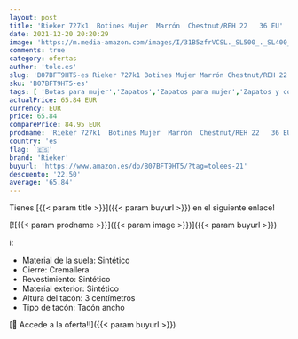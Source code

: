 ```yaml
---
layout: post
title: 'Rieker 727k1  Botines Mujer  Marrón  Chestnut/REH 22   36 EU'
date: 2021-12-20 20:20:29
image: 'https://m.media-amazon.com/images/I/31B5zfrVCSL._SL500_._SL400_.jpg'
comments: true
category: ofertas
author: 'tole.es'
slug: 'B07BFT9HT5-es Rieker 727k1 Botines Mujer Marrón Chestnut/REH 22 36 EU'
sku: 'B07BFT9HT5-es'
tags: [ 'Botas para mujer','Zapatos','Zapatos para mujer','Zapatos y complementos','botines','rieker', ]
actualPrice: 65.84 EUR
currency: EUR
price: 65.84
comparePrice: 84.95 EUR
prodname: 'Rieker 727k1  Botines Mujer  Marrón  Chestnut/REH 22   36 EU'
country: 'es'
flag: '🇪🇸'
brand: 'Rieker'
buyurl: 'https://www.amazon.es/dp/B07BFT9HT5/?tag=tolees-21'
descuento: '22.50'
average: '65.84'
---
```


Tienes [{{< param title >}}]({{< param buyurl >}}) en el siguiente enlace!

[![{{< param prodname >}}]({{< param image >}})]({{< param buyurl >}})

ℹ️:

- Material de la suela: Sintético
- Cierre: Cremallera
- Revestimiento: Sintético
- Material exterior: Sintético
- Altura del tacón: 3 centímetros
- Tipo de tacón: Tacón ancho

[🛒 Accede a la oferta!!]({{< param buyurl >}})
